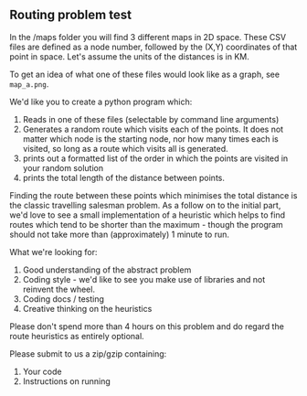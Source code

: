 Routing problem test
---

In the /maps folder you will find 3 different maps in 2D space. These CSV files are defined as a node number, followed by the (X,Y) coordinates of that point in space. Let's assume the units of the distances is in KM.

To get an idea of what one of these files would look like as a graph, see `map_a.png`.

We'd like you to create a python program which:

1. Reads in one of these files (selectable by command line arguments)
2. Generates a random route which visits each of the points. It does not matter which node is the starting node, nor how many times each is visited, so long as a route which visits all is generated.
3. prints out a formatted list of the order in which the points are visited in your random solution
4. prints the total length of the distance between points.

Finding the route between these points which minimises the total distance is the classic travelling salesman problem. As a follow on to the initial part, we'd love to see a small implementation of a heuristic which helps to find routes which tend to be shorter than the maximum - though the program should not take more than (approximately) 1 minute to run.

What we're looking for:
1. Good understanding of the abstract problem
2. Coding style - we'd like to see you make use of libraries and not reinvent the wheel.
3. Coding docs / testing
4. Creative thinking on the heuristics

Please don't spend more than 4 hours on this problem and do regard the route heuristics as entirely optional.

Please submit to us a zip/gzip containing:

1. Your code
2. Instructions on running
